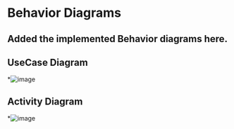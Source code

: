 # Behavior Diagrams
## Added the implemented Behavior diagrams here.

## UseCase Diagram
*![image](https://user-images.githubusercontent.com/77241236/124749505-f0c14b80-df41-11eb-971f-b8b5978a79c1.png)

## Activity Diagram
*![image](https://user-images.githubusercontent.com/77241236/124750262-e2bffa80-df42-11eb-9da8-0d0efe714786.png)

